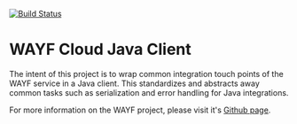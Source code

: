 [![Build Status](https://travis-ci.org/Atypon-OpenSource/wayf-cloud.svg?branch=development)](https://travis-ci.org/Atypon-OpenSource/wayf-cloud)

# WAYF Cloud Java Client
The intent of this project is to wrap common integration touch points of the WAYF service in a Java client. This standardizes and abstracts away common tasks such as serialization and error handling for Java integrations.

For more information on the WAYF project, please visit it's [Github page](https://github.com/Atypon-OpenSource/wayf-cloud).